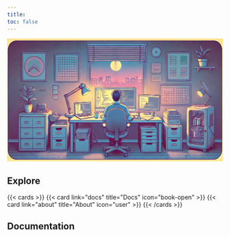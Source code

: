 ```yaml
---
title:
toc: false
---
```


![alt text](https://raw.githubusercontent.com/hummer12345/DailyCodeJournal/refs/heads/main/static/images/6f2a9b3c-e5d4-4c88-9e1f-36f2d451bc98.webp)

## Explore

{{< cards >}}
  {{< card link="docs" title="Docs" icon="book-open" >}}
  {{< card link="about" title="About" icon="user" >}}
{{< /cards >}}

## Documentation

